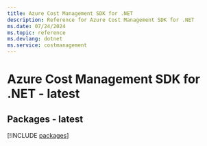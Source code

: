 ```yaml
---
title: Azure Cost Management SDK for .NET
description: Reference for Azure Cost Management SDK for .NET
ms.date: 07/24/2024
ms.topic: reference
ms.devlang: dotnet
ms.service: costmanagement
---
```

# Azure Cost Management SDK for .NET - latest
## Packages - latest
[!INCLUDE [packages](cost-management-index.md)]